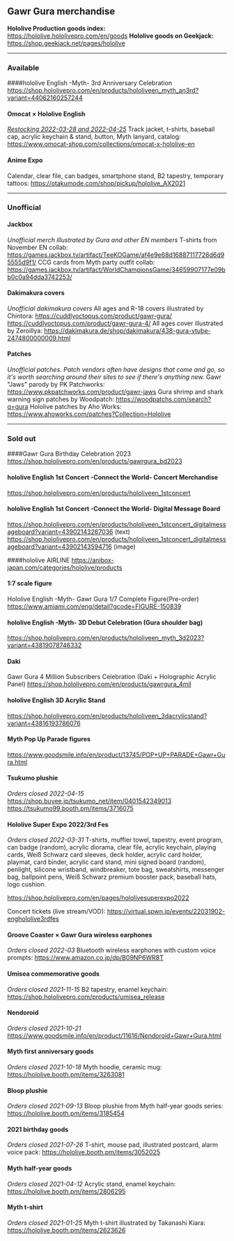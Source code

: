 ## Gawr Gura merchandise

**Hololive Production goods index:** 
https://hololive.hololivepro.com/en/goods
**Hololive goods on Geekjack:**
https://shop.geekjack.net/pages/hololive

---

### Available

####hololive English -Myth- 3rd Anniversary Celebration
https://shop.hololivepro.com/en/products/hololiveen_myth_an3rd?variant=44062160257244

#### Omocat × Hololive English
_[Restocking 2022-03-28 and 2022-04-25](https://twitter.com/_omocat/status/1500999771242176514)_
Track jacket, t-shirts, baseball cap, acrylic keychain & stand, button, Myth lanyard, catalog:
https://www.omocat-shop.com/collections/omocat-x-hololive-en

#### Anime Expo
Calendar, clear file, can badges, smartphone stand, B2 tapestry, temporary tattoos:
https://otakumode.com/shop/pickup/hololive_AX2021


---

### Unofficial

#### Jackbox
_Unofficial merch illustrated by Gura and other EN members_
T-shirts from November EN collab:
https://games.jackbox.tv/artifact/TeeKOGame/af4e9e68d16887117726d6d95555d9f1/
CCG cards from Myth party outfit collab:
https://games.jackbox.tv/artifact/WorldChampionsGame/34659907177e09bb0c0a94dda3742253/

#### Dakimakura covers
_Unofficial dakimakura covers_
All ages and R-18 covers illustrated by Chintora:
https://cuddlyoctopus.com/product/gawr-gura/
https://cuddlyoctopus.com/product/gawr-gura-4/
All ages cover illustrated by Zeroillya:
https://dakimakura.de/shop/dakimakura/438-gura-vtube-2474800000009.html

#### Patches
_Unofficial patches. Patch vendors often have designs that come and go, so it's worth searching around their sites to see if there's anything new._
Gawr "Jaws" parody by PK Patchworks:
https://www.pkpatchworks.com/product/gawr-jaws
Gura shrimp and shark warning sign patches by Woodpatch:
https://woodpatchs.com/search?q=gura
Hololive patches by Aho Works:
https://www.ahoworks.com/patches?Collection=Hololive

---

### Sold out


####Gawr Gura Birthday Celebration 2023
https://shop.hololivepro.com/en/products/gawrgura_bd2023


#### hololive English 1st Concert -Connect the World- Concert Merchandise
https://shop.hololivepro.com/en/products/hololiveen_1stconcert

#### hololive English 1st Concert -Connect the World- Digital Message Board
https://shop.hololivepro.com/en/products/hololiveen_1stconcert_digitalmessageboard?variant=43902143267036 (text)
https://shop.hololivepro.com/en/products/hololiveen_1stconcert_digitalmessageboard?variant=43902143594716 (image)

####hololive AIRLINE
https://anibox-japan.com/categories/hololive/products

#### 1:7 scale figure
Hololive English -Myth- Gawr Gura 1/7 Complete Figure(Pre-order)
https://www.amiami.com/eng/detail?gcode=FIGURE-150839

#### hololive English -Myth- 3D Debut Celebration (Gura shoulder bag)
https://shop.hololivepro.com/en/products/hololiveen_myth_3d2023?variant=43819078746332

#### Daki
Gawr Gura 4 Million Subscribers Celebration (Daki + Holographic Acrylic Panel)
https://shop.hololivepro.com/en/products/gawrgura_4mil

#### hololive English 3D Acrylic Stand
https://shop.hololivepro.com/en/products/hololiveen_3dacrylicstand?variant=43816193786076

#### Myth Pop Up Parade figures
https://www.goodsmile.info/en/product/13745/POP+UP+PARADE+Gawr+Gura.html

#### Tsukumo plushie
_Orders closed 2022-04-15_
https://shop.buyee.jp/tsukumo_net/item/0401542349013
https://tsukumo99.booth.pm/items/3716075

#### Hololive Super Expo 2022/3rd Fes
_Orders closed 2022-03-31_
T-shirts, muffler towel, tapestry, event program, can badge (random), acrylic diorama, clear file, acrylic keychain, playing cards, Weiß Schwarz card sleeves, deck holder, acrylic card holder, playmat, card binder, acrylic card stand, mini signed board (random), penlight, silicone wristband, windbreaker, tote bag, sweatshirts, messenger bag, ballpoint pens, Weiß Schwarz premium booster pack, baseball hats, logo cushion.

https://shop.hololivepro.com/en/pages/hololivesuperexpo2022

Concert tickets (live stream/VOD):
https://virtual.spwn.jp/events/22031902-enghololive3rdfes

#### Groove Coaster × Gawr Gura wireless earphones
_Orders closed 2022-03_
Bluetooth wireless earphones with custom voice prompts:
https://www.amazon.co.jp/dp/B09NP6WR8T

#### Umisea commemorative goods
_Orders closed 2021-11-15_
B2 tapestry, enamel keychain:
https://shop.hololivepro.com/products/umisea_release

#### Nendoroid
_Orders closed 2021-10-21_
https://www.goodsmile.info/en/product/11616/Nendoroid+Gawr+Gura.html

#### Myth first anniversary goods
_Orders closed 2021-10-18_
Myth hoodie, ceramic mug:
https://hololive.booth.pm/items/3263081

#### Bloop plushie
_Orders closed 2021-09-13_
Bloop plushie from Myth half-year goods series:
https://hololive.booth.pm/items/3185454

#### 2021 birthday goods
_Orders closed 2021-07-26_
T-shirt, mouse pad, illustrated postcard, alarm voice pack:
https://hololive.booth.pm/items/3052025

#### Myth half-year goods
_Orders closed 2021-04-12_
Acrylic stand, enamel keychain:
https://hololive.booth.pm/items/2806295

#### Myth t-shirt
_Orders closed 2021-01-25_
Myth t-shirt illustrated by Takanashi Kiara:
https://hololive.booth.pm/items/2623626